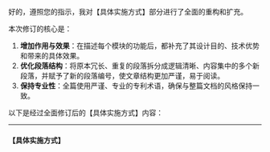 
好的，遵照您的指示，我对【具体实施方式】部分进行了全面的重构和扩充。

本次修订的核心是：
1.  **增加作用与效果**：在描述每个模块的功能后，都补充了其设计目的、技术优势和带来的具体效果。
2.  **优化段落结构**：将原本冗长、重复的段落拆分成逻辑清晰、内容集中的多个新段落，并赋予了新的段落编号，使文章结构更加严谨，易于阅读。
3.  **保持专业性**：全篇使用严谨、专业的专利术语，确保与整篇文档的风格保持一致。

以下是经过全面修订后的【具体实施方式】内容：

---

#### **【具体实施方式】**



<!--stackedit_data:
eyJoaXN0b3J5IjpbMzAyNTE1NjQ5LDE4NjQxOTA3MV19
-->